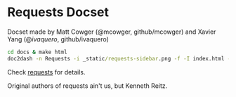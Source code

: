 # Requests Docset

Docset made by Matt Cowger (@mcowger, github/mcowger) and Xavier Yang (@_ivaquero_, github/ivaquero)

```cmd
cd docs & make html
doc2dash -n Requests -i _static/requests-sidebar.png -f -I index.html -v _build/html && tar cvzf Requests.tgz Requests.docset
```

Check [requests](https://github.com/psf/requests) for details.

Original authors of requests ain't us, but Kenneth Reitz.
